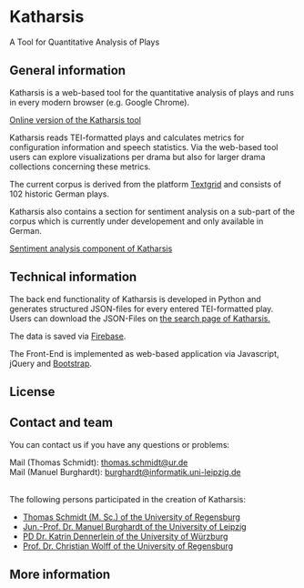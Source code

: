 # Katharsis
A Tool for Quantitative Analysis of Plays

<h2>General information</h2>
Katharsis is a web-based tool for the quantitative analysis of plays and runs in every modern browser (e.g. Google Chrome).

<a href="https://lauchblatt.github.io/Katharsis">Online version of the Katharsis tool </a>

Katharsis reads TEI-formatted plays and calculates metrics for configuration information and speech statistics. Via the web-based tool users can explore visualizations per drama but also for larger drama collections concerning these metrics.

The current corpus is derived from the platform <a href=https://textgrid.de/>Textgrid</a> and consists of 102 historic German plays. 

Katharsis also contains a section for sentiment analysis on a sub-part of the corpus which is currently under developement and only available in German.

<a href="https://lauchblatt.github.io/Katharsis/sa_selection.html"> Sentiment analysis component of Katharsis</a>

<h2>Technical information</h2>

The back end functionality of Katharsis is developed in Python and generates structured JSON-files for every entered TEI-formatted play. Users can download the JSON-Files on <a href="https://lauchblatt.github.io/Katharsis">the search page of Katharsis.</a> 

The data is saved via <a href="https://firebase.google.com/">Firebase</a>.

The Front-End is implemented as web-based application via Javascript, jQuery and <a href="https://getbootstrap.com/">Bootstrap</a>.

<h2>License</h2>

<h2>Contact and team</h2>

You can contact us if you have any questions or problems:
	<br/>
	<div>Mail (Thomas Schmidt): thomas.schmidt@ur.de</div>
	<div>Mail (Manuel Burghardt): burghardt@informatik.uni-leipzig.de</div>
	<br/>

The following persons participated in the creation of Katharsis:

<ul>
		<li><a href="http://www.uni-regensburg.de/sprache-literatur-kultur/medieninformatik/sekretariat-team/thomas-schmidt/index.html">Thomas Schmidt (M. Sc.) of the University of Regensburg</a></li>
		<li><a href="https://ch.uni-leipzig.de/burghardt/">Jun.-Prof. Dr. Manuel Burghardt of the University of Leipzig</a></li>
		<li><a href="https://www.germanistik.uni-wuerzburg.de/lehrstuehle/computerphilologie/mitarbeiter/dennerlein/">PD Dr. Katrin Dennerlein of the University of Würzburg</a></li>
		<li><a href="https://www.uni-regensburg.de/sprache-literatur-kultur/medieninformatik/sekretariat-team/christian-wolff/">Prof. Dr. Christian Wolff of the University of Regensburg</a></li>
	</ul>

<h2>More information</h2>
